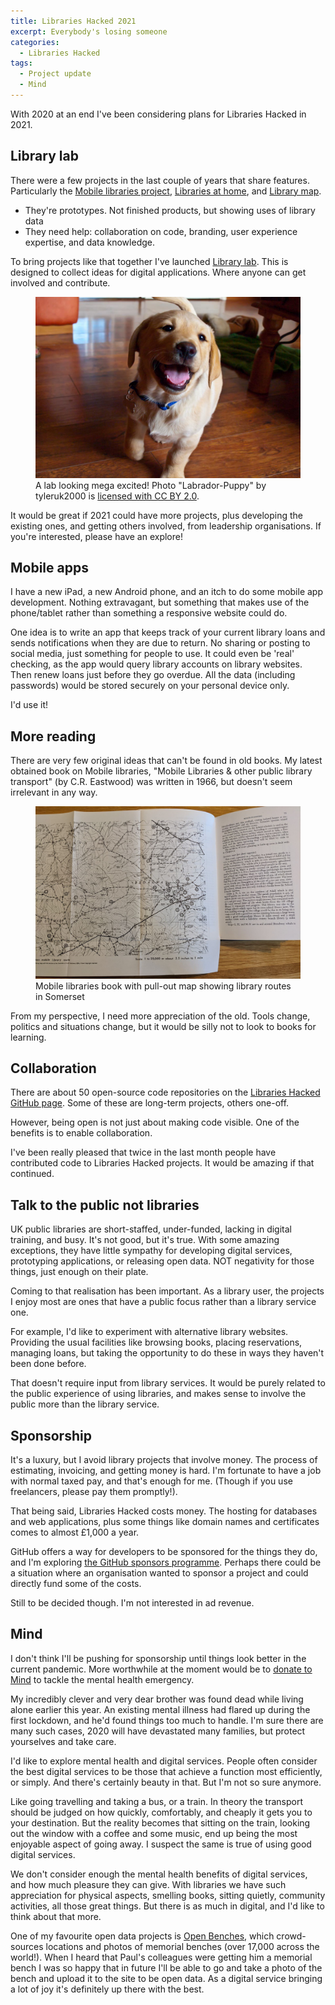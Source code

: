 ```yaml
---
title: Libraries Hacked 2021
excerpt: Everybody's losing someone
categories:
  - Libraries Hacked
tags:
  - Project update
  - Mind
---
```


With 2020 at an end I've been considering plans for Libraries Hacked in 2021.

## Library lab

There were a few projects in the last couple of years that share features. Particularly the [Mobile libraries project](https://www.mobilelibraries.org/), [Libraries at home](https://www.librariesathome.co.uk/), and [Library map](https://www.librarymap.co.uk/). 

* They're prototypes. Not finished products, but showing uses of library data
* They need help: collaboration on code, branding, user experience expertise, and data knowledge.

To bring projects like that together I've launched [Library lab](https://www.librarylab.uk/). This is designed to collect ideas for digital applications. Where anyone can get involved and contribute.

<figure>
  <img src="https://raw.githubusercontent.com/LibrariesHacked/librarylab/master/assets/images/homepage-lab.jpg" alt="A labrador looking mega excited!"/>
  <figcaption>A lab looking mega excited! Photo "Labrador-Puppy" by tyleruk2000 is <a href="https://creativecommons.org/licenses/by/2.0/">licensed with CC BY 2.0</a>.</figcaption>
</figure>

It would be great if 2021 could have more projects, plus developing the existing ones, and getting others involved, from leadership organisations. If you're interested, please have an explore!

## Mobile apps

I have a new iPad, a new Android phone, and an itch to do some mobile app development. Nothing extravagant, but something that makes use of the phone/tablet rather than something a responsive website could do.

One idea is to write an app that keeps track of your current library loans and sends notifications when they are due to return. No sharing or posting to social media, just something for people to use. It could even be 'real' checking, as the app would query library accounts on library websites. Then renew loans just before they go overdue. All the data (including passwords) would be stored securely on your personal device only.

I'd use it!

## More reading

There are very few original ideas that can't be found in old books. My latest obtained book on Mobile libraries, "Mobile Libraries & other public library transport" (by C.R. Eastwood) was written in 1966, but doesn't seem irrelevant in any way.

<figure>
  <img src="https://raw.githubusercontent.com/LibrariesHacked/librarieshacked.github.io/master/images/2020-11-20-mobile-libraries.jpg" alt="Mobile libraries book opened at the pull-out map pages"/>
  <figcaption>Mobile libraries book with pull-out map showing library routes in Somerset</figcaption>
</figure>

From my perspective, I need more appreciation of the old. Tools change, politics and situations change, but it would be silly not to look to books for learning.

## Collaboration

There are about 50 open-source code repositories on the [Libraries Hacked GitHub page](https://github.com/librarieshacked). Some of these are long-term projects, others one-off.

However, being open is not just about making code visible. One of the benefits is to enable collaboration.

I've been really pleased that twice in the last month people have contributed code to Libraries Hacked projects. It would be amazing if that continued.

## Talk to the public not libraries

UK public libraries are short-staffed, under-funded, lacking in digital training, and busy. It's not good, but it's true. With some amazing exceptions, they have little sympathy for developing digital services, prototyping applications, or releasing open data. NOT negativity for those things, just enough on their plate.

Coming to that realisation has been important. As a library user, the projects I enjoy most are ones that have a public focus rather than a library service one.

For example, I'd like to experiment with alternative library websites. Providing the usual facilities like browsing books, placing reservations, managing loans, but taking the opportunity to do these in ways they haven't been done before.

That doesn't require input from library services. It would be purely related to the public experience of using libraries, and makes sense to involve the public more than the library service.

## Sponsorship

It's a luxury, but I avoid library projects that involve money. The process of estimating, invoicing, and getting money is hard. I'm fortunate to have a job with normal taxed pay, and that's enough for me. (Though if you use freelancers, please pay them promptly!).

That being said, Libraries Hacked costs money. The hosting for databases and web applications, plus some things like domain names and certificates comes to almost £1,000 a year. 

GitHub offers a way for developers to be sponsored for the things they do, and I'm exploring [the GitHub sponsors programme](https://github.com/sponsors). Perhaps there could be a situation where an organisation wanted to sponsor a project and could directly fund some of the costs.

Still to be decided though. I'm not interested in ad revenue.

## Mind

I don't think I'll be pushing for sponsorship until things look better in the current pandemic. More worthwhile at the moment would be to [donate to Mind](https://www.mind.org.uk/donate/) to tackle the mental health emergency.

My incredibly clever and very dear brother was found dead while living alone earlier this year. An existing mental illness had flared up during the first lockdown, and he'd found things too much to handle. I'm sure there are many such cases, 2020 will have devastated many families, but protect yourselves and take care.

I'd like to explore mental health and digital services. People often consider the best digital services to be those that achieve a function most efficiently, or simply. And there's certainly beauty in that. But I'm not so sure anymore.

Like going travelling and taking a bus, or a train. In theory the transport should be judged on how quickly, comfortably, and cheaply it gets you to your destination. But the reality becomes that sitting on the train, looking out the window with a coffee and some music, end up being the most enjoyable aspect of going away. I suspect the same is true of using good digital services.

We don't consider enough the mental health benefits of digital services, and how much pleasure they can give. With libraries we have such appreciation for physical aspects, smelling books, sitting quietly, community activities, all those great things. But there is as much in digital, and I'd like to think about that more.

One of my favourite open data projects is [Open Benches](https://openbenches.org/), which crowd-sources locations and photos of memorial benches (over 17,000 across the world!). When I heard that Paul's colleagues were getting him a memorial bench I was so happy that in future I'll be able to go and take a photo of the bench and upload it to the site to be open data. As a digital service bringing a lot of joy it's definitely up there with the best.
